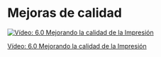 # Mejoras de calidad

[![Vídeo: 6.0 Mejorando la calidad de la Impresión](https://img.youtube.com/vi/WcuUEhJ70s8/0.jpg)](https://drive.google.com/file/d/1bNHQl_onX3AR1GUcQDhKFTnSZcQSjuzU/view?usp=sharing)


[Vídeo: 6.0 Mejorando la calidad de la Impresión](https://drive.google.com/file/d/1bNHQl_onX3AR1GUcQDhKFTnSZcQSjuzU/view?usp=sharing)





